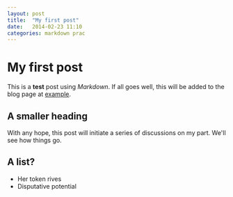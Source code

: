 ```yaml
---
layout: post
title:  "My first post"
date:   2014-02-23 11:10
categories: markdown prac
---
```


My first post
=============

This is a **test** post using *Markdown*.  If all goes well, this will be added to the blog page at [example](http://www.erikhoversten.com/ "my website").

A smaller heading
-----------------

With any hope, this post will initiate a series of discussions on my part.  We'll see how things go. 

A list?
-------

*  Her token rives
*  Disputative potential

